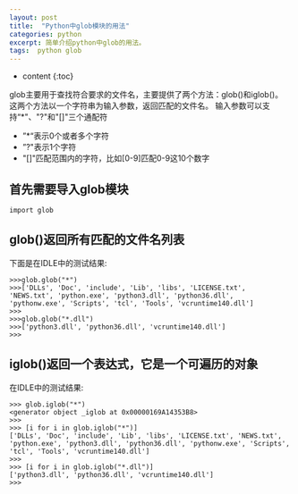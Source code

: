 ```yaml
---
layout: post
title:  "Python中glob模块的用法"
categories: python
excerpt: 简单介绍python中glob的用法。
tags:  python glob 
---
```


* content
{:toc}

glob主要用于查找符合要求的文件名，主要提供了两个方法：glob()和iglob()。
这两个方法以一个字符串为输入参数，返回匹配的文件名。
输入参数可以支持“*"、"?"和"[]"三个通配符
- ”*“表示0个或者多个字符
- ”?"表示1个字符
- "[]"匹配范围内的字符，比如[0-9]匹配0-9这10个数字

## 首先需要导入glob模块

```
import glob
```

## glob()返回所有匹配的文件名列表
下面是在IDLE中的测试结果:

```
>>>glob.glob("*")
>>>['DLLs', 'Doc', 'include', 'Lib', 'libs', 'LICENSE.txt', 'NEWS.txt', 'python.exe', 'python3.dll', 'python36.dll', 'pythonw.exe', 'Scripts', 'tcl', 'Tools', 'vcruntime140.dll']
>>>
>>>glob.glob("*.dll")
>>>['python3.dll', 'python36.dll', 'vcruntime140.dll']
>>>
```

## iglob()返回一个表达式，它是一个可遍历的对象
在IDLE中的测试结果:

```
>>> glob.iglob("*")
<generator object _iglob at 0x00000169A14353B8>
>>>
>>> [i for i in glob.iglob("*")]
['DLLs', 'Doc', 'include', 'Lib', 'libs', 'LICENSE.txt', 'NEWS.txt', 'python.exe', 'python3.dll', 'python36.dll', 'pythonw.exe', 'Scripts', 'tcl', 'Tools', 'vcruntime140.dll']
>>>
>>> [i for i in glob.iglob("*.dll")]
['python3.dll', 'python36.dll', 'vcruntime140.dll']
>>> 
```
